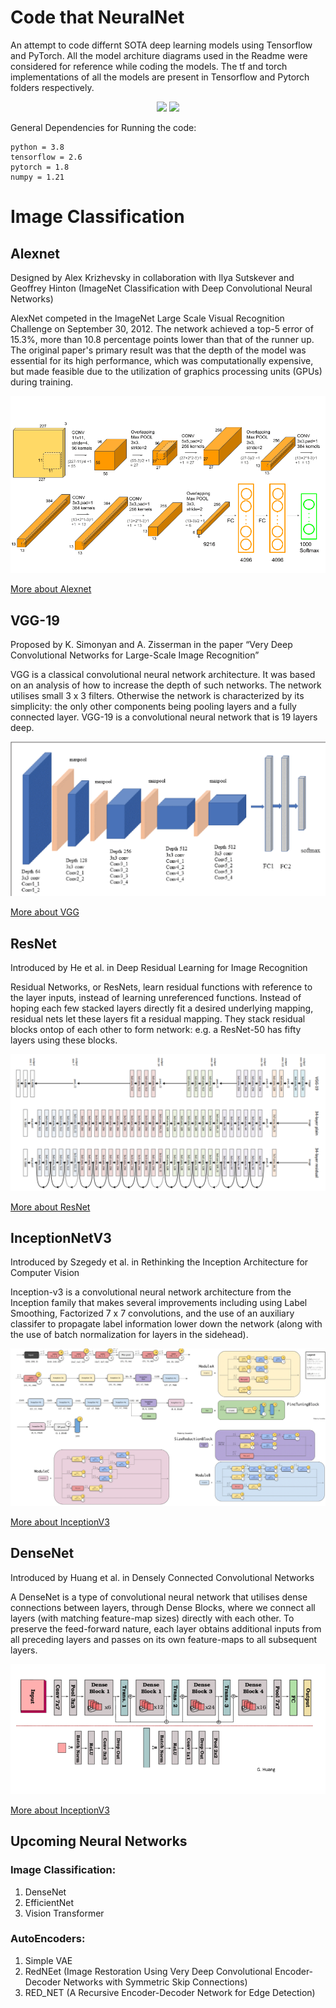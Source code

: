 # Code that NeuralNet

An attempt to code differnt SOTA deep learning models using Tensorflow and PyTorch. All the model architure diagrams used in the Readme were considered for reference while coding the models. The tf and torch implementations of all the models are present in Tensorflow and Pytorch folders respectively. 

<p align="center">
<img src="https://img.shields.io/badge/PyTorch-%23EE4C2C.svg?style=for-the-badge&logo=PyTorch&logoColor=white"/>
<img src="https://img.shields.io/badge/TensorFlow-FF6F00?style=for-the-badge&logo=tensorflow&logoColor=white"/>
</p>

General Dependencies for Running the code:
```
python = 3.8
tensorflow = 2.6
pytorch = 1.8
numpy = 1.21
```
# Image Classification

## Alexnet

Designed by Alex Krizhevsky in collaboration with Ilya Sutskever and Geoffrey Hinton (ImageNet Classification with Deep Convolutional Neural Networks)

AlexNet competed in the ImageNet Large Scale Visual Recognition Challenge on September 30, 2012. The network achieved a top-5 error of 15.3%, more than 10.8 percentage points lower than that of the runner up. The original paper's primary result was that the depth of the model was essential for its high performance, which was computationally expensive, but made feasible due to the utilization of graphics processing units (GPUs) during training.

<img src='Assets/AlexNet.png'/>

[More about Alexnet](https://paperswithcode.com/paper/imagenet-classification-with-deep)

## VGG-19

Proposed by K. Simonyan and A. Zisserman in the paper “Very Deep Convolutional Networks for Large-Scale Image Recognition”

VGG is a classical convolutional neural network architecture. It was based on an analysis of how to increase the depth of such networks. The network utilises small 3 x 3 filters. Otherwise the network is characterized by its simplicity: the only other components being pooling layers and a fully connected layer. VGG-19 is a convolutional neural network that is 19 layers deep.

<img src='Assets/VGG-19.png'/>

[More about VGG](https://paperswithcode.com/method/vgg)

## ResNet

Introduced by He et al. in Deep Residual Learning for Image Recognition

Residual Networks, or ResNets, learn residual functions with reference to the layer inputs, instead of learning unreferenced functions. Instead of hoping each few stacked layers directly fit a desired underlying mapping, residual nets let these layers fit a residual mapping. They stack residual blocks ontop of each other to form network: e.g. a ResNet-50 has fifty layers using these blocks.

<img src='Assets/ResNet.png'/>

[More about ResNet](https://paperswithcode.com/method/resnet)

## InceptionNetV3

Introduced by Szegedy et al. in Rethinking the Inception Architecture for Computer Vision

Inception-v3 is a convolutional neural network architecture from the Inception family that makes several improvements including using Label Smoothing, Factorized 7 x 7 convolutions, and the use of an auxiliary classifer to propagate label information lower down the network (along with the use of batch normalization for layers in the sidehead).

<img src="Assets/InceptionV3Architecture.png"/>

[More about InceptionV3](https://paperswithcode.com/method/inception-v3)

## DenseNet

Introduced by Huang et al. in Densely Connected Convolutional Networks

A DenseNet is a type of convolutional neural network that utilises dense connections between layers, through Dense Blocks, where we connect all layers (with matching feature-map sizes) directly with each other. To preserve the feed-forward nature, each layer obtains additional inputs from all preceding layers and passes on its own feature-maps to all subsequent layers.

<img src="Assets/DenseNet.png"/>

[More about InceptionV3](https://paperswithcode.com/method/densenet)

## Upcoming Neural Networks

### Image Classification:

1. DenseNet
2. EfficientNet
3. Vision Transformer

### AutoEncoders:

1. Simple VAE
2. RedNEet (Image Restoration Using Very Deep Convolutional Encoder-Decoder Networks with Symmetric Skip Connections)
3. RED_NET (A Recursive Encoder-Decoder Network for Edge Detection)
